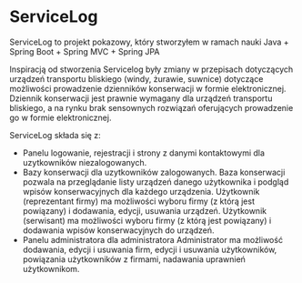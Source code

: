 # ServiceLog

ServiceLog to projekt pokazowy, który stworzyłem w ramach nauki Java + Spring Boot + Spring MVC + Spring JPA

Inspiracją od stworzenia Servicelog były zmiany w przepisach dotyczących urządzeń transportu bliskiego (windy, żurawie, suwnice) dotyczące możliwości prowadzenie dzienników konserwacji w formie elektronicznej. Dziennik konserwacji jest prawnie wymagany dla urządzeń transportu bliskiego, a na rynku brak sensownych rozwiązań oferujących prowadzenie go w formie elektronicznej.

ServiceLog składa się z:

- Panelu logowanie, rejestracji i strony z danymi kontaktowymi dla uzytkowników niezalogowanych.
- Bazy konserwacji dla uzytkowników zalogowanych.
Baza konserwacji pozwala na przeglądanie listy urządzeń danego użytkownika i podgląd wpisów konserwacyjnych dla każdego urządzenia.
Użytkownik (reprezentant firmy) ma możliwości wyboru firmy (z którą jest powiązany) i dodawania, edycji, usuwania urządzeń.
Użytkownik (serwisant) ma możliwości wyboru firmy (z którą jest powiązany) i dodawania wpisów konserwacyjnych do urządzeń.
- Panelu administratora dla administratora
Administrator ma możliwość dodawania, edycji i usuwania firm, edycji i usuwania użytkowników, powiązania użytkowników z firmami, nadawania uprawnień użytkownikom.






